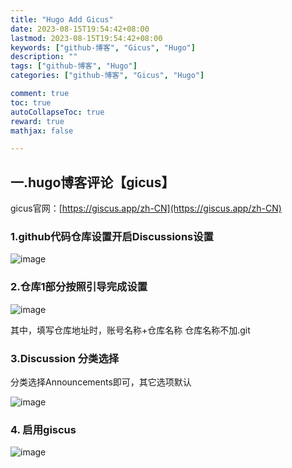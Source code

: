 ```yaml
---
title: "Hugo Add Gicus"
date: 2023-08-15T19:54:42+08:00
lastmod: 2023-08-15T19:54:42+08:00
keywords: ["github-博客", "Gicus", "Hugo"]
description: ""
tags: ["github-博客", "Hugo"]
categories: ["github-博客", "Gicus", "Hugo"]

comment: true
toc: true
autoCollapseToc: true
reward: true
mathjax: false

---
```


<!--more-->

## 一.hugo博客评论【gicus】

gicus官网：[https://giscus.app/zh-CN](https://giscus.app/zh-CN)

### 1.github代码仓库设置开启Discussions设置

![image](/images/post/hugo-add-gicus/github-setting-comment.jpg)

### 2.仓库1部分按照引导完成设置
![image](/images/post/hugo-add-gicus/gicus-setting.jpg)

其中，填写仓库地址时，账号名称+仓库名称
仓库名称不加.git

### 3.Discussion 分类选择

分类选择Announcements即可，其它选项默认

![image](/images/post/hugo-add-gicus/gicus-setting1.jpg)

### 4. 启用giscus

![image](/images/post/hugo-add-gicus/gicus-setting2.jpg)





